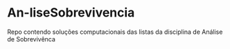 # An-liseSobrevivencia
Repo contendo soluções computacionais das listas da disciplina de Análise de Sobrevivênca
